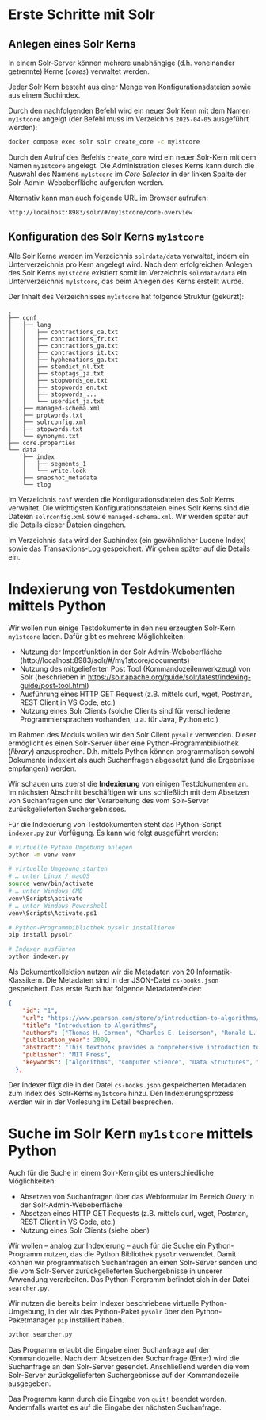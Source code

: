 # Erste Schritte mit Solr

## Anlegen eines Solr Kerns

In einem Solr-Server können mehrere unabhängige (d.h. voneinander getrennte) Kerne (_cores_) verwaltet werden. 

Jeder Solr Kern besteht aus einer Menge von Konfigurationsdateien sowie aus einem Suchindex.

Durch den nachfolgenden Befehl wird ein neuer Solr Kern mit dem Namen `my1stcore` angelgt (der Befehl muss im Verzeichnis `2025-04-05` ausgeführt werden):

```sh
docker compose exec solr solr create_core -c my1stcore
```

Durch den Aufruf des Befehls `create_core` wird ein neuer Solr-Kern mit dem Namen `my1stcore` angelegt. Die Administration dieses Kerns kann durch die Auswahl des Namens `my1stcore` im _Core Selector_ in der linken Spalte der Solr-Admin-Weboberfläche aufgerufen werden. 

Alternativ kann man auch folgende URL im Browser aufrufen:

```
http://localhost:8983/solr/#/my1stcore/core-overview
```

## Konfiguration des Solr Kerns `my1stcore`

Alle Solr Kerne werden im Verzeichnis `solrdata/data` verwaltet, indem ein Unterverzeichnis pro Kern angelegt wird. Nach dem erfolgreichen Anlegen des Solr Kerns `my1stcore` existiert somit im Verzeichnis `solrdata/data` ein Unterverzeichnis `my1stcore`, das beim Anlegen des Kerns erstellt wurde.

Der Inhalt des Verzeichnisses `my1stcore` hat folgende Struktur (gekürzt):

```
.
├── conf
│   ├── lang
│   │   ├── contractions_ca.txt
│   │   ├── contractions_fr.txt
│   │   ├── contractions_ga.txt
│   │   ├── contractions_it.txt
│   │   ├── hyphenations_ga.txt
│   │   ├── stemdict_nl.txt
│   │   ├── stoptags_ja.txt
│   │   ├── stopwords_de.txt
│   │   ├── stopwords_en.txt
│   │   ├── stopwords_...
│   │   └── userdict_ja.txt
│   ├── managed-schema.xml
│   ├── protwords.txt
│   ├── solrconfig.xml
│   ├── stopwords.txt
│   └── synonyms.txt
├── core.properties
└── data
    ├── index
    │   ├── segments_1
    │   └── write.lock
    ├── snapshot_metadata
    └── tlog
```

Im Verzeichnis `conf` werden die Konfigurationsdateien des Solr Kerns verwaltet. Die wichtigsten Konfigurationsdateien eines Solr Kerns sind die Dateien `solrconfig.xml` sowie `managed-schema.xml`. Wir werden später auf die Details dieser Dateien eingehen.

Im Verzeichnis `data` wird der Suchindex (ein gewöhnlicher Lucene Index) sowie das Transaktions-Log gespeichert. Wir gehen später auf die Details ein.

# Indexierung von Testdokumenten mittels Python

Wir wollen nun einige Testdokumente in den neu erzeugten Solr-Kern `my1stcore` laden. Dafür gibt es mehrere Möglichkeiten:

* Nutzung der Importfunktion in der Solr Admin-Weboberfläche (http://localhost:8983/solr/#/my1stcore/documents)
* Nutzung des mitgelieferten Post Tool (Kommandozeilenwerkzeug) von Solr (beschrieben in https://solr.apache.org/guide/solr/latest/indexing-guide/post-tool.html)
* Ausführung eines HTTP GET Request (z.B. mittels curl, wget, Postman, REST Client in VS Code, etc.)
* Nutzung eines Solr Clients (solche Clients sind für verschiedene Programmiersprachen vorhanden; u.a. für Java, Python etc.)

Im Rahmen des Moduls wollen wir den Solr Client `pysolr` verwenden. Dieser ermöglicht es einen Solr-Server über eine Python-Programmbibliothek (_library_) anzusprechen. D.h. mittels Python können programmatisch sowohl Dokumente indexiert als auch Suchanfragen abgesetzt (und die Ergebnisse empfangen) werden.

Wir schauen uns zuerst die **Indexierung** von einigen Testdokumenten an. Im nächsten Abschnitt beschäftigen wir uns schließlich mit dem Absetzen von Suchanfragen und der Verarbeitung des vom Solr-Server zurückgelieferten Suchergebnisses.

Für die Indexierung von Testdokumenten steht das Python-Script `indexer.py` zur Verfügung. Es kann wie folgt ausgeführt werden:

```sh
# virtuelle Python Umgebung anlegen
python -m venv venv

# virtuelle Umgebung starten
# … unter Linux / macOS
source venv/bin/activate
# … unter Windows CMD
venv\Scripts\activate
# … unter Windows Powershell
venv\Scripts\Activate.ps1

# Python-Programmbibliothek pysolr installieren
pip install pysolr

# Indexer ausführen
python indexer.py
```

Als Dokumentkollektion nutzen wir die Metadaten von 20 Informatik-Klassikern. Die Metadaten sind in der JSON-Datei `cs-books.json` gespeichert. Das erste Buch hat folgende Metadatenfelder:

```json
{
    "id": "1",
    "url": "https://www.pearson.com/store/p/introduction-to-algorithms/P100000323631",
    "title": "Introduction to Algorithms",
    "authors": ["Thomas H. Cormen", "Charles E. Leiserson", "Ronald L. Rivest", "Clifford Stein"],
    "publication_year": 2009,
    "abstract": "This textbook provides a comprehensive introduction to the modern study of computer algorithms. It covers a wide range of algorithms in depth, yet makes their design and analysis accessible to all levels of readers.",
    "publisher": "MIT Press",
    "keywords": ["Algorithms", "Computer Science", "Data Structures", "Mathematics"]
  },
```

Der Indexer fügt die in der Datei `cs-books.json` gespeicherten Metadaten zum Index des Solr-Kerns `my1stcore` hinzu. Den Indexierungsprozess werden wir in der Vorlesung im Detail besprechen.

# Suche im Solr Kern `my1stcore` mittels Python

Auch für die Suche in einem Solr-Kern gibt es unterschiedliche Möglichkeiten:

* Absetzen von Suchanfragen über das Webformular im Bereich _Query_ in der Solr-Admin-Weboberfläche
* Absetzen eines HTTP GET Requests (z.B. mittels curl, wget, Postman, REST Client in VS Code, etc.)
* Nutzung eines Solr Clients (siehe oben)

Wir wollen – analog zur Indexierung – auch für die Suche ein Python-Programm nutzen, das die Python Bibliothek `pysolr` verwendet. Damit können wir programmatisch Suchanfragen an einen Solr-Server senden und die vom Solr-Server zurückgelieferten Suchergebnisse in unserer Anwendung verarbeiten. Das Python-Porgramm befindet sich in der Datei `searcher.py`.

Wir nutzen die bereits beim Indexer beschriebene virtuelle Python-Umgebung, in der wir das Python-Paket `pysolr` über den Python-Paketmanager `pip` installiert haben.

```sh
python searcher.py
```

Das Programm erlaubt die Eingabe einer Suchanfrage auf der Kommandozeile. Nach dem Absetzen der Suchanfrage (Enter) wird die Suchanfrage an den Solr-Server gesendet. Anschließend werden die vom Solr-Server zurückgelieferten Suchergebnisse auf der Kommandozeile ausgegeben.

Das Programm kann durch die Eingabe von `quit!` beendet werden. Andernfalls wartet es auf die Eingabe der nächsten Suchanfrage.
